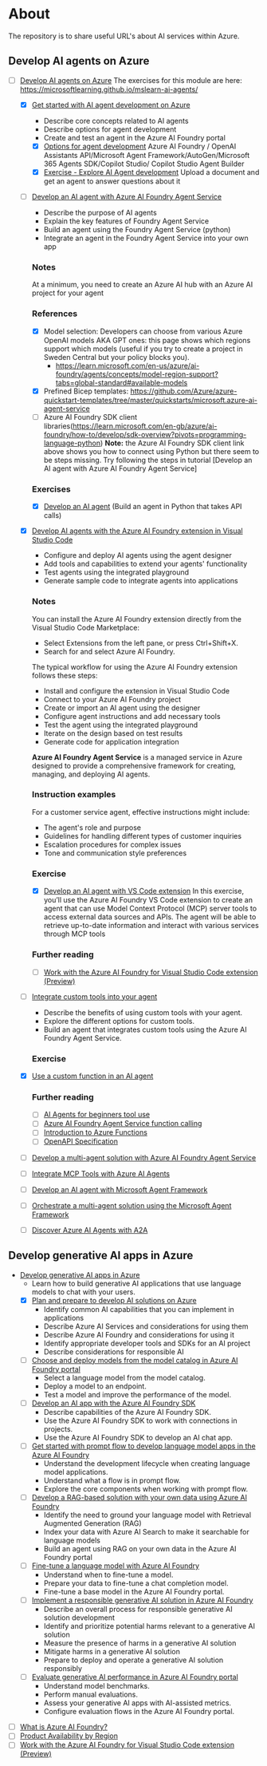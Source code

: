 # About
The repository is to share useful URL's about AI services within Azure.

## Develop AI agents on Azure
- [ ] [Develop AI agents on Azure](https://learn.microsoft.com/en-gb/training/paths/develop-ai-agents-on-azure/)
      The exercises for this module are here: https://microsoftlearning.github.io/mslearn-ai-agents/
  - [x] [Get started with AI agent development on Azure](https://learn.microsoft.com/en-gb/training/modules/ai-agent-fundamentals/)
    - Describe core concepts related to AI agents
    - Describe options for agent development
    - Create and test an agent in the Azure AI Foundry portal
    
     - [x] [Options for agent development](https://learn.microsoft.com/en-gb/training/modules/ai-agent-fundamentals/3-agent-development)
      Azure AI Foundry / OpenAI Assistants API/Microsoft Agent Framework/AutoGen/Microsoft 365 Agents SDK/Copilot Studio/ Copilot Studio Agent Builder
     - [x] [Exercise - Explore AI Agent development](https://microsoftlearning.github.io/mslearn-ai-agents/Instructions/01-agent-fundamentals.html)
    Upload a document and get an agent to answer questions about it
  - [ ] [Develop an AI agent with Azure AI Foundry Agent Service](https://learn.microsoft.com/en-gb/training/modules/develop-ai-agent-azure/)
    - Describe the purpose of AI agents
    - Explain the key features of Foundry Agent Service
    - Build an agent using the Foundry Agent Service (python)
    - Integrate an agent in the Foundry Agent Service into your own app
    ### Notes
    At a minimum, you need to create an Azure AI hub with an Azure AI project for your agent
    ### References
    - [x] Model selection: Developers can choose from various Azure OpenAI models AKA GPT ones: this page shows which regions support which models (useful if you try to create a project in Sweden Central but your policy blocks you). 
      - https://learn.microsoft.com/en-us/azure/ai-foundry/agents/concepts/model-region-support?tabs=global-standard#available-models
    - [x] Prefined Bicep templates: https://github.com/Azure/azure-quickstart-templates/tree/master/quickstarts/microsoft.azure-ai-agent-service
    - [ ] Azure AI Foundry SDK client libraries(https://learn.microsoft.com/en-gb/azure/ai-foundry/how-to/develop/sdk-overview?pivots=programming-language-python)
    **Note:** the Azure AI Foundry SDK client link above shows you how to connect using Python but there seem to be steps missing. Try following the steps in tutorial [Develop an AI agent with Azure AI Foundry Agent Service]
    ### Exercises
    - [x] [Develop an AI agent](https://microsoftlearning.github.io/mslearn-ai-agents/Instructions/02-build-ai-agent.html) (Build an agent in Python that takes API calls)
  - [x] [Develop AI agents with the Azure AI Foundry extension in Visual Studio Code](https://learn.microsoft.com/en-gb/training/modules/develop-ai-agents-vs-code/)
    - Configure and deploy AI agents using the agent designer
    - Add tools and capabilities to extend your agents' functionality
    - Test agents using the integrated playground
    - Generate sample code to integrate agents into applications
    ### Notes
      You can install the Azure AI Foundry extension directly from the Visual Studio Code Marketplace:
      - Select Extensions from the left pane, or press Ctrl+Shift+X.
      - Search for and select Azure AI Foundry.

      The typical workflow for using the Azure AI Foundry extension follows these steps:
      - Install and configure the extension in Visual Studio Code
      - Connect to your Azure AI Foundry project
      - Create or import an AI agent using the designer
      - Configure agent instructions and add necessary tools
      - Test the agent using the integrated playground
      - Iterate on the design based on test results
      - Generate code for application integration

    **Azure AI Foundry Agent Service**   is a managed service in Azure designed to provide a comprehensive framework for creating, managing, and deploying AI agents. 
    ### Instruction examples
    For a customer service agent, effective instructions might include:
    - The agent's role and purpose
    - Guidelines for handling different types of customer inquiries
    - Escalation procedures for complex issues
    - Tone and communication style preferences
    ### Exercise ###
    - [x] [Develop an AI agent with VS Code extension](https://microsoftlearning.github.io/mslearn-ai-agents/Instructions/07-build-agent-in-vs-code.html)
    In this exercise, you’ll use the Azure AI Foundry VS Code extension to create an agent that can use Model Context Protocol (MCP) server tools to access external data sources and APIs. The agent will be able to retrieve up-to-date information and interact with various services through MCP tools
    ### Further reading ###
    - [ ] [Work with the Azure AI Foundry for Visual Studio Code extension (Preview)](https://learn.microsoft.com/en-us/azure/ai-foundry/how-to/develop/get-started-projects-vs-code/)
  - [ ] [Integrate custom tools into your agent](https://learn.microsoft.com/en-gb/training/modules/build-agent-with-custom-tools/)
    - Describe the benefits of using custom tools with your agent.
    - Explore the different options for custom tools.
    - Build an agent that integrates custom tools using the Azure AI Foundry Agent Service.
    ### Exercise ###
  - [x] [Use a custom function in an AI agent](https://microsoftlearning.github.io/mslearn-ai-agents/Instructions/03-agent-custom-functions.html)
    ### Further reading ###
    - [ ] [AI Agents for beginners tool use](https://github.com/microsoft/ai-agents-for-beginners/blob/main/04-tool-use/README.md)
    - [ ] [Azure AI Foundry Agent Service function calling](https://learn.microsoft.com/en-us/azure/ai-services/agents/how-to/tools/function-calling)
    - [ ] [Introduction to Azure Functions](https://learn.microsoft.com/en-us/azure/azure-functions/functions-overview)
    - [ ] [OpenAPI Specification](https://swagger.io/specification/)
  - [ ] [Develop a multi-agent solution with Azure AI Foundry Agent Service](https://learn.microsoft.com/en-gb/training/modules/develop-multi-agent-azure-ai-foundry/)
  - [ ] [Integrate MCP Tools with Azure AI Agents](https://learn.microsoft.com/en-gb/training/modules/connect-agent-to-mcp-tools/)
  - [ ] [Develop an AI agent with Microsoft Agent Framework](https://learn.microsoft.com/en-gb/training/modules/develop-ai-agent-with-semantic-kernel/)
  - [ ] [Orchestrate a multi-agent solution using the Microsoft Agent Framework](https://learn.microsoft.com/en-gb/training/modules/orchestrate-semantic-kernel-multi-agent-solution/)
  - [ ] [Discover Azure AI Agents with A2A](https://learn.microsoft.com/en-gb/training/modules/discover-agents-with-a2a/)

## Develop generative AI apps in Azure

- [Develop generative AI apps in Azure](https://learn.microsoft.com/en-gb/training/paths/create-custom-copilots-ai-studio/)
  - Learn how to build generative AI applications that use language models to chat with your users.
  - [x] [Plan and prepare to develop AI solutions on Azure](https://learn.microsoft.com/en-gb/training/modules/prepare-azure-ai-development/)
    - Identify common AI capabilities that you can implement in applications 
    - Describe Azure AI Services and considerations for using them
    - Describe Azure AI Foundry and considerations for using it 
    - Identify appropriate developer tools and SDKs for an AI project
    - Describe considerations for responsible AI
  - [ ] [Choose and deploy models from the model catalog in Azure AI Foundry portal](https://learn.microsoft.com/en-gb/training/modules/explore-models-azure-ai-studio/)
    - Select a language model from the model catalog.
    - Deploy a model to an endpoint.
    - Test a model and improve the performance of the model.
  - [ ] [Develop an AI app with the Azure AI Foundry SDK](https://learn.microsoft.com/en-gb/training/modules/ai-foundry-sdk/)
    - Describe capabilities of the Azure AI Foundry SDK.
    - Use the Azure AI Foundry SDK to work with connections in projects.
    - Use the Azure AI Foundry SDK to develop an AI chat app.
  - [ ] [Get started with prompt flow to develop language model apps in the Azure AI Foundry](https://learn.microsoft.com/en-gb/training/modules/get-started-prompt-flow-ai-studio/)
    - Understand the development lifecycle when creating language model applications.
    - Understand what a flow is in prompt flow.
    - Explore the core components when working with prompt flow.
  - [ ] [Develop a RAG-based solution with your own data using Azure AI Foundry](https://learn.microsoft.com/en-gb/training/modules/build-copilot-ai-studio/)
    - Identify the need to ground your language model with Retrieval Augmented Generation (RAG)
    - Index your data with Azure AI Search to make it searchable for language models
    - Build an agent using RAG on your own data in the Azure AI Foundry portal
  - [ ] [Fine-tune a language model with Azure AI Foundry](https://learn.microsoft.com/en-gb/training/modules/finetune-model-copilot-ai-studio/)
    - Understand when to fine-tune a model.
    - Prepare your data to fine-tune a chat completion model.
    - Fine-tune a base model in the Azure AI Foundry portal.
  - [ ] [Implement a responsible generative AI solution in Azure AI Foundry](https://learn.microsoft.com/en-gb/training/modules/responsible-ai-studio/)
    - Describe an overall process for responsible generative AI solution development
    - Identify and prioritize potential harms relevant to a generative AI solution
    - Measure the presence of harms in a generative AI solution
    - Mitigate harms in a generative AI solution
    - Prepare to deploy and operate a generative AI solution responsibly
  - [ ] [Evaluate generative AI performance in Azure AI Foundry portal](https://learn.microsoft.com/en-gb/training/modules/evaluate-models-azure-ai-studio/)
    - Understand model benchmarks.
    - Perform manual evaluations.
    - Assess your generative AI apps with AI-assisted metrics.
    - Configure evaluation flows in the Azure AI Foundry portal.
- [ ] [What is Azure AI Foundry?](https://learn.microsoft.com/en-us/azure/ai-foundry/what-is-azure-ai-foundry)
- [ ] [Product Availability by Region](https://azure.microsoft.com/en-gb/explore/global-infrastructure/products-by-region/table)
- [ ] [Work with the Azure AI Foundry for Visual Studio Code extension (Preview)](https://learn.microsoft.com/en-us/azure/ai-foundry/how-to/develop/get-started-projects-vs-code) 
